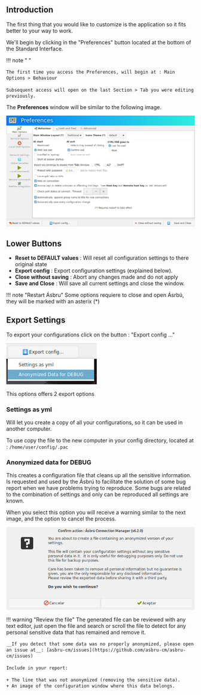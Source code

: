 ## Introduction

The first thing that you would like to customize is the application so it fits better to your way to work.

We'll begin by clicking in the "Preferences" button located at the bottom of the Standard Interface.

!!! note " "

    The first time you access the Preferences, will begin at : Main Options > Behaviour

    Subsequent access will open on the last Section > Tab you were editing previously.

The __Preferences__ window will be similar to the following image.

![](images/pref1.png)

## Lower Buttons

+ __Reset to DEFAULT values__ : Will reset all configuration settings to there original state
+ __Export config__ : Export configuration settings (explained below).
+ __Close without saving__ : Abort any changes made and do not apply
+ __Save and Close__ : Will save all current settings and close the window.

!!! note "Restart Ásbru"
    Some options requiere to close and open Ásrbú, they will be marked with an asterix (*)

## Export Settings

To export your configurations click on the button : "Export config ..."

![](images/export1.png)

This options offers 2 export options

### Settings as yml

Will let you create a copy of all your configurations, so it can be used in another computer.

To use copy the file to the new computer in your config directory, located at : `/home/user/config/.pac`

### Anonymized data for DEBUG

This creates a configuration file that cleans up all the sensitive information. Is requested and used by the Ásbrú to facilitate the solution of some bug report when we have problems trying to reproduce. Some bugs are related to the combination of settings and only can be reproduced all settings are known.

When you select this option you will receive a warning similar to the next image, and the option to cancel the process.

![](images/export2.png)

!!! warning "Review the file"
    The generated file can be reviewed with any text editor, just open the file and search or scroll the file to detect for any personal sensitive data that has remained and remove it.

    __If you detect that some data was no properly anonymized, please open an issue at__: [asbru-cm/issues](https://github.com/asbru-cm/asbru-cm/issues)

    Include in your report:
    
    + The line that was not anonymized (removing the sensitive data).
    + An image of the configuration window where this data belongs.
